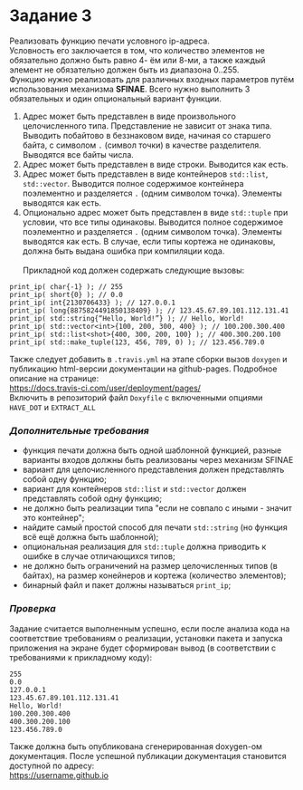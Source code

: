 # Задание 3
Реализовать функцию печати условного ip-адреса.<br>
Условность его заключается в том, что количество элементов не обязательно должно быть равно 4-
ём или 8-ми, а также каждый элемент не обязательно должен быть из диапазона 0..255.<br>
Функцию нужно реализовать для различных входных параметров путём использования механизма
<b>SFINAE</b>. Всего нужно выполнить 3 обязательных и один опциональный вариант функции.<br>
1. Адрес может быть представлен в виде произвольного целочисленного типа. Представление
не зависит от знака типа. Выводить побайтово в беззнаковом виде, начиная со старшего
байта, с символом `.` (символ точки) в качестве разделителя. Выводятся все байты числа.
2. Адрес может быть представлен в виде строки. Выводится как есть.
3. Адрес может быть представлен в виде контейнеров `std::list`, `std::vector`. Выводится
полное содержимое контейнера поэлементно и разделяется `.` (одним символом точка).
Элементы выводятся как есть.
4. Опционально адрес может быть представлен в виде `std::tuple` при условии, что все типы
одинаковы. Выводится полное содержимое поэлементно и разделяется `.` (одним
символом точка). Элементы выводятся как есть. В случае, если типы кортежа не одинаковы,
должна быть выдана ошибка при компиляции кода.<br><br>
Прикладной код должен содержать следующие вызовы:
```
print_ip( char{-1} ); // 255
print_ip( short{0} ); // 0.0
print_ip( int{2130706433} ); // 127.0.0.1
print_ip( long{8875824491850138409} ); // 123.45.67.89.101.112.131.41
print_ip( std::string{“Hello, World!”} ); // Hello, World!
print_ip( std::vector<int>{100, 200, 300, 400} ); // 100.200.300.400
print_ip( std::list<shot>{400, 300, 200, 100} ); // 400.300.200.100
print_ip( std::make_tuple(123, 456, 789, 0) ); // 123.456.789.0
```
Также следует добавить в `.travis.yml` на этапе сборки вызов `doxygen` и публикацию html-версии
документации на github-pages. Подробное описание на странице:<br>
https://docs.travis-ci.com/user/deployment/pages/ <br>
Включить в репозиторий файл `Doxyfile` с включенными опциями `HAVE_DOT` и `EXTRACT_ALL`<br>

### <i>Дополнительные требования</i>
- функция печати должна быть одной шаблонной функцией, разные варианты входов
должны быть реализованы через механизм SFINAE
- вариант для целочисленного представления должен представлять собой одну функцию;
- вариант для контейнеров `std::list` и `std::vector` должен представлять собой одну функцию;
- не должно быть реализации типа "если не совпало с иными - значит это контейнер";
- найдите самый простой способ для печати `std::string` (но функция всё ещё должна быть
шаблонной);
- опциональная реализация для `std::tuple` должна приводить к ошибке в случае
отличающихся типов;
- не должно быть ограничений на размер целочисленных типов (в байтах), на размер
конейнеров и кортежа (количество элементов);
- бинарный файл и пакет должны называться `print_ip`;
### <i>Проверка</i>
Задание считается выполненным успешно, если после анализа кода на соответствие требованиям
о реализации, установки пакета и запуска приложения на экране будет сформирован вывод (в
соответствии с требованиями к прикладному коду):
```
255
0.0
127.0.0.1
123.45.67.89.101.112.131.41
Hello, World!
100.200.300.400
400.300.200.100
123.456.789.0
```
Также должна быть опубликована сгенерированная doxygen-ом документация. После успешной
публикации документация становится доступной по адресу: <br>
https://username.github.io
